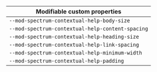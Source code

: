 | Modifiable custom properties |
| --- |
| `--mod-spectrum-contextual-help-body-size` |
| `--mod-spectrum-contextual-help-content-spacing` |
| `--mod-spectrum-contextual-help-heading-size` |
| `--mod-spectrum-contextual-help-link-spacing` |
| `--mod-spectrum-contextual-help-minimum-width` |
| `--mod-spectrum-contextual-help-padding` |